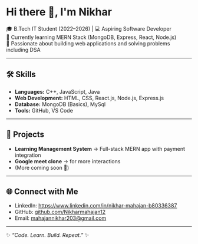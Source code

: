
# Hi there 👋, I'm Nikhar   

🎓 B.Tech IT Student (2022–2026) | 💻 Aspiring Software Developer  
🌱 Currently learning MERN Stack (MongoDB, Express, React, Node.js)  
🚀 Passionate about building web applications and solving problems including DSA

---

## 🛠️ Skills
- **Languages:** C++, JavaScript, Java  
- **Web Development:** HTML, CSS, React.js, Node.js, Express.js  
- **Database:** MongoDB (Basics), MySql  
- **Tools:**  GitHub, VS Code  

---

## 📌 Projects
- **Learning Management System** → Full-stack MERN app with payment integration  
- **Google meet clone** → for more interactions 
- (More coming soon 🚧)  

---

## 🌐 Connect with Me
- LinkedIn: https://www.linkedin.com/in/nikhar-mahajan-b80336387  
- GitHub: [github.com/Nikharmahajan12](https://github.com/Nikharmahajan12)  
- Email: mahajannikhar203@gmail.com

---
✨ *“Code. Learn. Build. Repeat.”* ✨
